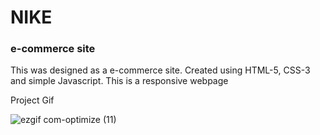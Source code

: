 
<h1>NIKE</h1>


<h3>e-commerce site</h3>


<p>
  This was designed as a e-commerce site. Created using HTML-5, CSS-3 and simple Javascript.
  This is a responsive webpage
  
</p>

<p>Project Gif</p>

![ezgif com-optimize (11)](https://github.com/nazanyilmaz/NIKE/assets/147782488/0401a624-53d6-404f-bca6-d368ea08adb0)



